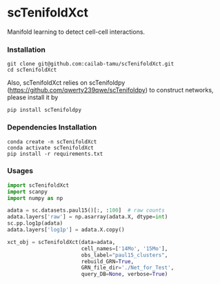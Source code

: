 # scTenifoldXct
Manifold learning to detect cell-cell interactions.

### Installation
```shell
git clone git@github.com:cailab-tamu/scTenifoldXct.git
cd scTenifoldXct
```
Also, scTenifoldXct relies on scTenifoldpy (https://github.com/qwerty239qwe/scTenifoldpy) to construct networks, please install it by
```shell
pip install scTenifoldpy
```

### Dependencies Installation
```shell
conda create -n scTenifoldXct
conda activate scTenifoldXct
pip install -r requirements.txt
```

### Usages
```python
import scTenifoldXct
import scanpy
import numpy as np

adata = sc.datasets.paul15()[:, :100]  # raw counts
adata.layers['raw'] = np.asarray(adata.X, dtype=int)
sc.pp.log1p(adata)
adata.layers['log1p'] = adata.X.copy()

xct_obj = scTenifoldXct(data=adata, 
                        cell_names=['14Mo', '15Mo'],
                        obs_label="paul15_clusters",
                        rebuild_GRN=True, 
                        GRN_file_dir='./Net_for_Test', 
                        query_DB=None, verbose=True)
```
